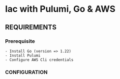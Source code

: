 # Iac with Pulumi, Go & AWS

## REQUIREMENTS

### Prerequisite
    - Install Go (version => 1.22)
    - Install Pulumi
    - Configure AWS Cli credentials

### CONFIGURATION